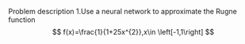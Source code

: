 Problem description
1.Use a neural network to approximate the Rugne function
$$
f(x)=\frac{1}{1+25x^{2}},x\in \left[-1,1\right]
$$

